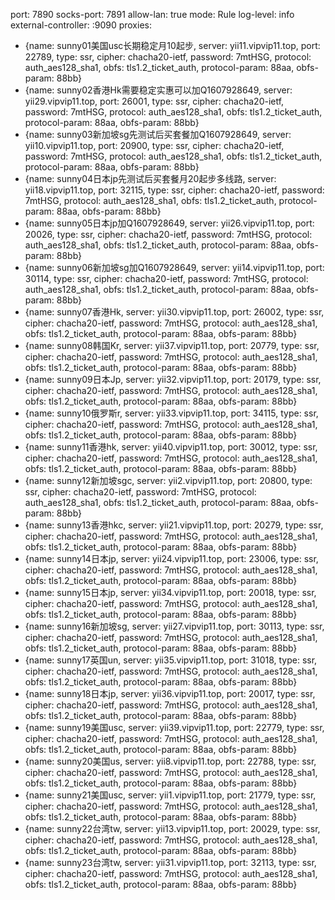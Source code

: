 port: 7890
socks-port: 7891
allow-lan: true
mode: Rule
log-level: info
external-controller: :9090
proxies:
  - {name: sunny01美国usc长期稳定月10起步, server: yii11.vipvip11.top, port: 22789, type: ssr, cipher: chacha20-ietf, password: 7mtHSG, protocol: auth_aes128_sha1, obfs: tls1.2_ticket_auth, protocol-param: 88aa, obfs-param: 88bb}
  - {name: sunny02香港Hk需要稳定实惠可以加Q1607928649, server: yii29.vipvip11.top, port: 26001, type: ssr, cipher: chacha20-ietf, password: 7mtHSG, protocol: auth_aes128_sha1, obfs: tls1.2_ticket_auth, protocol-param: 88aa, obfs-param: 88bb}
  - {name: sunny03新加坡sg先测试后买套餐加Q1607928649, server: yii10.vipvip11.top, port: 20900, type: ssr, cipher: chacha20-ietf, password: 7mtHSG, protocol: auth_aes128_sha1, obfs: tls1.2_ticket_auth, protocol-param: 88aa, obfs-param: 88bb}
  - {name: sunny04日本jp先测试后买套餐月20起步多线路, server: yii18.vipvip11.top, port: 32115, type: ssr, cipher: chacha20-ietf, password: 7mtHSG, protocol: auth_aes128_sha1, obfs: tls1.2_ticket_auth, protocol-param: 88aa, obfs-param: 88bb}
  - {name: sunny05日本jp加Q1607928649, server: yii26.vipvip11.top, port: 20026, type: ssr, cipher: chacha20-ietf, password: 7mtHSG, protocol: auth_aes128_sha1, obfs: tls1.2_ticket_auth, protocol-param: 88aa, obfs-param: 88bb}
  - {name: sunny06新加坡sg加Q1607928649, server: yii14.vipvip11.top, port: 30114, type: ssr, cipher: chacha20-ietf, password: 7mtHSG, protocol: auth_aes128_sha1, obfs: tls1.2_ticket_auth, protocol-param: 88aa, obfs-param: 88bb}
  - {name: sunny07香港Hk, server: yii30.vipvip11.top, port: 26002, type: ssr, cipher: chacha20-ietf, password: 7mtHSG, protocol: auth_aes128_sha1, obfs: tls1.2_ticket_auth, protocol-param: 88aa, obfs-param: 88bb}
  - {name: sunny08韩国Kr, server: yii37.vipvip11.top, port: 20779, type: ssr, cipher: chacha20-ietf, password: 7mtHSG, protocol: auth_aes128_sha1, obfs: tls1.2_ticket_auth, protocol-param: 88aa, obfs-param: 88bb}
  - {name: sunny09日本Jp, server: yii32.vipvip11.top, port: 20179, type: ssr, cipher: chacha20-ietf, password: 7mtHSG, protocol: auth_aes128_sha1, obfs: tls1.2_ticket_auth, protocol-param: 88aa, obfs-param: 88bb}
  - {name: sunny10俄罗斯r, server: yii33.vipvip11.top, port: 34115, type: ssr, cipher: chacha20-ietf, password: 7mtHSG, protocol: auth_aes128_sha1, obfs: tls1.2_ticket_auth, protocol-param: 88aa, obfs-param: 88bb}
  - {name: sunny11香港hk, server: yii40.vipvip11.top, port: 30012, type: ssr, cipher: chacha20-ietf, password: 7mtHSG, protocol: auth_aes128_sha1, obfs: tls1.2_ticket_auth, protocol-param: 88aa, obfs-param: 88bb}
  - {name: sunny12新加坡sgc, server: yii2.vipvip11.top, port: 20800, type: ssr, cipher: chacha20-ietf, password: 7mtHSG, protocol: auth_aes128_sha1, obfs: tls1.2_ticket_auth, protocol-param: 88aa, obfs-param: 88bb}
  - {name: sunny13香港hkc, server: yii21.vipvip11.top, port: 20279, type: ssr, cipher: chacha20-ietf, password: 7mtHSG, protocol: auth_aes128_sha1, obfs: tls1.2_ticket_auth, protocol-param: 88aa, obfs-param: 88bb}
  - {name: sunny14日本jp, server: yii24.vipvip11.top, port: 23006, type: ssr, cipher: chacha20-ietf, password: 7mtHSG, protocol: auth_aes128_sha1, obfs: tls1.2_ticket_auth, protocol-param: 88aa, obfs-param: 88bb}
  - {name: sunny15日本jp, server: yii34.vipvip11.top, port: 20018, type: ssr, cipher: chacha20-ietf, password: 7mtHSG, protocol: auth_aes128_sha1, obfs: tls1.2_ticket_auth, protocol-param: 88aa, obfs-param: 88bb}
  - {name: sunny16新加坡sg, server: yii27.vipvip11.top, port: 30113, type: ssr, cipher: chacha20-ietf, password: 7mtHSG, protocol: auth_aes128_sha1, obfs: tls1.2_ticket_auth, protocol-param: 88aa, obfs-param: 88bb}
  - {name: sunny17英国un, server: yii35.vipvip11.top, port: 31018, type: ssr, cipher: chacha20-ietf, password: 7mtHSG, protocol: auth_aes128_sha1, obfs: tls1.2_ticket_auth, protocol-param: 88aa, obfs-param: 88bb}
  - {name: sunny18日本jp, server: yii36.vipvip11.top, port: 20017, type: ssr, cipher: chacha20-ietf, password: 7mtHSG, protocol: auth_aes128_sha1, obfs: tls1.2_ticket_auth, protocol-param: 88aa, obfs-param: 88bb}
  - {name: sunny19美国usc, server: yii39.vipvip11.top, port: 22779, type: ssr, cipher: chacha20-ietf, password: 7mtHSG, protocol: auth_aes128_sha1, obfs: tls1.2_ticket_auth, protocol-param: 88aa, obfs-param: 88bb}
  - {name: sunny20美国us, server: yii8.vipvip11.top, port: 22788, type: ssr, cipher: chacha20-ietf, password: 7mtHSG, protocol: auth_aes128_sha1, obfs: tls1.2_ticket_auth, protocol-param: 88aa, obfs-param: 88bb}
  - {name: sunny21美国usc, server: yii1.vipvip11.top, port: 21779, type: ssr, cipher: chacha20-ietf, password: 7mtHSG, protocol: auth_aes128_sha1, obfs: tls1.2_ticket_auth, protocol-param: 88aa, obfs-param: 88bb}
  - {name: sunny22台湾tw, server: yii13.vipvip11.top, port: 20029, type: ssr, cipher: chacha20-ietf, password: 7mtHSG, protocol: auth_aes128_sha1, obfs: tls1.2_ticket_auth, protocol-param: 88aa, obfs-param: 88bb}
  - {name: sunny23台湾tw, server: yii31.vipvip11.top, port: 32113, type: ssr, cipher: chacha20-ietf, password: 7mtHSG, protocol: auth_aes128_sha1, obfs: tls1.2_ticket_auth, protocol-param: 88aa, obfs-param: 88bb}
